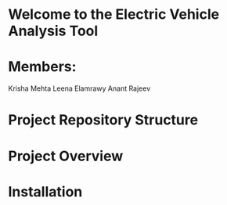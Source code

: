 # Welcome to the Electric Vehicle Analysis Tool 

# Members:
Krisha Mehta
Leena Elamrawy
Anant Rajeev

# Project Repository Structure


# Project Overview


# Installation




